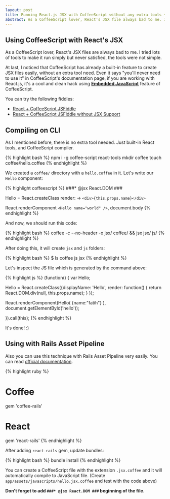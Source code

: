 ```yaml
---
layout: post
title: Running React.js JSX with CoffeeScript without any extra tools + JSFiddle Hello Worlds
abstract: As a CoffeeScript lover, React's JSX file always bad to me. I tried lots of tools to make it run simply but never satisfied; the tools were not simple.
---
```


## Using CoffeeScript with React's JSX

As a CoffeeScript lover, React's JSX files are always bad to me. I tried lots of tools to make it run simply but never satisfied, the tools were not simple.

At last, I noticed that CoffeeScript has already a built-in feature to create JSX files easily, without an extra tool need. Even it says "you'll never need to use it" in CoffeeScript's documentation page, if you are working with React.js, it's a cool and clean hack using [**Embedded JavaScript**][3] feature of CoffeeScript.

You can try the following fiddles:

 - [React + CoffeeScript JSFiddle][1]
 - [React + CoffeeScript JSFiddle without JSX Support][2]

## Compiling on CLI

As I mentioned before, there is no extra tool needed. Just built-in React tools, and CoffeeScript compiler.

{% highlight bash %}
    npm i -g coffee-script react-tools
    mkdir coffee
    touch coffee/hello.coffee
{% endhighlight %}

We created a `coffee/` directory with a `hello.coffee` in it. Let's write our `Hello` component:

{% highlight coffeescript %}
###* @jsx React.DOM ###

Hello = React.createClass
  render: ->
    `<div>{this.props.name}</div>`

React.renderComponent `<Hello name="world" />`, document.body
{% endhighlight %}

And now, we should run this code:

{% highlight bash %}
coffee -c --no-header -o jsx/ coffee/ && jsx jsx/ js/
{% endhighlight %}

After doing this, it will create `jsx` and `js` folders:

{% highlight bash %}
$ ls
coffee js jsx
{% endhighlight %}

Let's inspect the JS file which is generated by the command above:

{% highlight js %}
(function() {
  var Hello;

  Hello = React.createClass({displayName: 'Hello',
    render: function() {
      return React.DOM.div(null, this.props.name);
    }
  });

  React.renderComponent(Hello( {name:"fatih"} ), document.getElementById('hello'));

}).call(this);
{% endhighlight %}

It's done! :)

## Using with Rails Asset Pipeline

Also you can use this technique with Rails Asset Pipeline very easily. You can read
[official documentation][4].

{% highlight ruby %}
# Coffee
gem 'coffee-rails'

# React
gem 'react-rails'
{% endhighlight %}

After adding `react-rails` gem, update bundles:

{% highlight bash %}
bundle install
{% endhighlight %}

You can create a CoffeeScript file with the extension `.jsx.coffee` and it will automatically compile to
JavaScript file. (Create `app/assets/javascripts/hello.jsx.coffee` and test with the code above)

**Don't forget to add `###* @jsx React.DOM ###` beginning of the file.**

[1]: http://jsfiddle.net/fkadev/c3LFw/
[2]: http://jsfiddle.net/fkadev/Ry48U/
[3]: http://coffeescript.org/#embedded
[4]: http://facebook.github.io/react/blog/2013/07/30/use-react-and-jsx-in-ruby-on-rails.html#asset-pipeline
